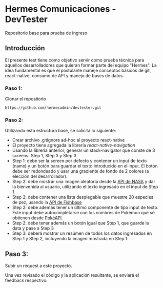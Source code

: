 # Hermes Comunicaciones - DevTester

Repositorio base para prueba de ingreso 

## Introducción

El presente test tiene como objetivo servir como prueba técnica para aquellos desarrolladores que quieran formar parte del equipo "Hermes". La idea fundamental es que el postulante maneje conceptos básicos de git, react-native, consumo de API y manejo de bases de datos.

### Paso 1:

Clonar el repositorio

```
https://github.com/hermesadmin/devtester.git
```

### Paso 2:

Utilizando esta estructura base, se solicita lo siguiente:

* Crear archivo .gitignore ad-hoc al proyecto react-native
* El proyecto tiene agregada la librería *react-native-navigation*
* Usando la librería anterior, generar un stack-navigator que conste de 3 screens: Step 1, Step 3 y Step 3
* Step 1: debe ser la screen por defecto y contener un input de texto (name) y un botón para guardar el texto introducido en el input. El botón debe ser redondeado y usar una gradiente de fondo de 2 colores (a elección del desarrollador).
* Step 2: debe mostrar una imagen aleatoria desde la [API de NASA](https://api.nasa.gov/) y dar la bienvenida al usuario, utilizando el texto ingresado en el input de Step 1.
* Step 2: debe contener una lista desplegable que muestre 20 especies de pez, usando la [API de Fishbase](https://fishbaseapi.readme.io/docs/species)
* Step 2: debe además tener un último componente de tipo input de texto. Este input debe autocompletarse con los nombres de Pokémon que se obtienen desde [PokéAPI](https://pokeapi.co/).
* Step 2: debe tener además un botón igual que Step 1, que guarde la data y pase a Step 3
* Step 3: deberá mostrar un resúmen de todos los datos ingresados en Step 1 y Step 2, incluyendo la imagen mostrada en Step 1.

## Paso 3:

Subir un request a este proyecto.

Una vez revisado el código y la aplicación resultante, se enviará el feedback respectivo.

